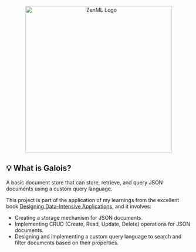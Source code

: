 <div align="center">
    <img alt="ZenML Logo" src="https://www.dropbox.com/s/rqtebwrajbg9zag/galois.png?raw=1" alt="Logo" width="400">
</div>

## 💡 What is Galois?

A basic document store that can store, retrieve, and query JSON documents using a custom query language.

This project is part of the application of my learnings from the excellent book [Designing Data-Intensive Applications](https://www.oreilly.com/library/view/designing-data-intensive-applications/9781491903063/), and it involves:

* Creating a storage mechanism for JSON documents.
* Implementing CRUD (Create, Read, Update, Delete) operations for JSON documents.
* Designing and implementing a custom query language to search and filter documents based on their properties.
